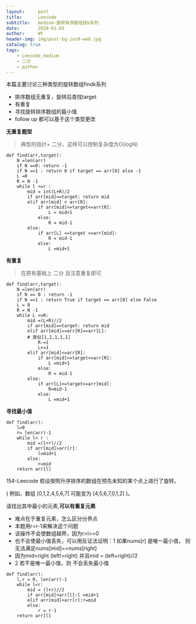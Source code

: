 ```yaml
---
layout:     post
title:      Leecode
subtitle:   medium-旋转有序数组找k系列
date:       2020-01-03
author:     WY
header-img: img/post-bg-ios9-web.jpg
catalog: true
tags:
    - Leecode_medium
    - 二分
    - python
---
```

本篇主要讨论三种类型的旋转数组findk系列
- 排序数组无重复，旋转后查找target
- 有重复
- 寻找旋转排序数组的最小值
- follow up 都可以基于这个类型更改

**无重复题型**
> 典型的指针+ 二分，这样可以控制复杂度为O(logN)

```
def find(arr,target):
    N =len(arr)
    if N ==0: return -1
    if N ==1 : return 0 if target == arr[0] else -1
    L =0
    R = N -1 
    while l <=r : 
        mid = int(L+R)/2
        if arr[mid]==target: return mid
        elif arr[mid] < arr[R]:
            if arr[mid]<=target<=arr[R]:
                L = mid+1
            else:
                R = mid-1
        else:
            if arr[L] <=target <=arr[mid]:
                R = mid-1
            else:
                L =mid+1
```

**有重复**
> 在原有基础上 二分 且注意重复即可

```
def find(arr,target):
    N =len(arr)
    if N == 0 : return -1
    if N ==1 : return True if target == arr[0] else False
    L = 0
    R = N -1
    while L <=R:
        mid =(L+R)//2
        if arr[mid]==target: return mid
        elif arr[mid]==arr[R]==arr[L]:
        # 类似[1,2,1,1,1]
            R-=1
            L+=1
        elif arr[mid]<=arr[R]:
            if arr[mid]<=target<=arr[R]:
                L =mid+1
            else:
                R = mid-1
        else:
            if arr[L]<=target<=arr[mid]:
                R=mid-1
            else:
                L =mid+1
```

**寻找最小值**
```
def find(arr):
    l=0
    r= len(arr)-1
    while l< r :
        mid =(l+r)//2
        if arr[mid]>arr[r]:
            l=mid+1
        else:
            r=mid
    return arr[l]
```
154-Leecode
假设按照升序排序的数组在预先未知的某个点上进行了旋转。

( 例如，数组 [0,1,2,4,5,6,7] 可能变为 [4,5,6,7,0,1,2] )。

请找出其中最小的元素,**可以有重复元素**

- 难点在于重复元素，怎么区分分界点
- 本题用r=r-1来解决这个问题
- 该操作不会使数组越界，因为r>l>=0
- 也不会使最小值丢失，可以用反证法证明：1 如果nums[r] 是唯一最小值， 则无法满足nums[mid]==nums[right]
- 因为mid<right (left!=right) 并且mid = (left+right)//2
- 2 若不是唯一最小值，则 不会丢失最小值

```
def find(arr):
    l,r = 0, len(arr)-1
    while l<r:
        mid = (l+r)//2
        if arr[mid]>arr[l]:l =mid+1
        elif arr[mid]<arr[r]:r=mid
        else:
            r = r-1
    return arr[l]
```